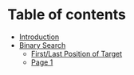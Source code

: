 # Table of contents

* [Introduction](README.md)
* [Binary Search](binary-search/README.md)
  * [First/Last Position of Target](binary-search/page-2.md)
  * [Page 1](binary-search/page-1.md)
